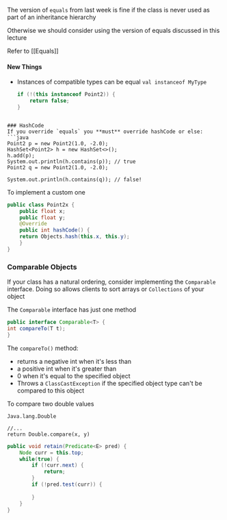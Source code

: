The version of `equals` from last week is fine if the class is never used as part of an inheritance hierarchy

Otherwise we should consider using the version of equals discussed in this lecture

Refer to [[Equals]]
#### New Things

- Instances of compatible types can be equal
	`val instanceof MyType`
	
	```java
	if (!(this instanceof Point2)) {
		return false;
	}
```

### HashCode
If you override `equals` you **must** override hashCode or else:
```java
Point2 p = new Point2(1.0, -2.0);  
HashSet<Point2> h = new HashSet<>();  
h.add(p);  
System.out.println(h.contains(p)); // true  
Point2 q = new Point2(1.0, -2.0);  

System.out.println(h.contains(q)); // false!
```
To implement a custom one
```java
public class Point2x {  
	public float x;  
	public float y;  
	@Override  
	public int hashCode() {  
	return Objects.hash(this.x, this.y);  
	}
}
```
### Comparable Objects
If your class has a natural ordering, consider implementing the `Comparable` interface. Doing so allows clients to sort arrays or `Collections` of your object

The `Comparable` interface has just one method
```java
public interface Comparable<T> {  
int compareTo(T t);
}
```
The `compareTo()` method:
- returns a negative int when it's less than
- a positive int when it's greater than
- 0 when it's equal to the specified object
- Throws a `ClassCastException` if  the specified object type can't be compared to this object

To compare two double values
```
Java.lang.Double

//...
return Double.compare(x, y)
```

```java
public void retain(Predicate<E> pred) {
	Node curr = this.top;
	while(true) {
		if (!curr.next) {
			return;
		}
		if (!pred.test(curr)) {
			
		}
	}
}
```